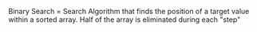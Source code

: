 Binary Search = Search Algorithm that finds the position of a target value within a sorted array.
Half of the array is eliminated during each "step"